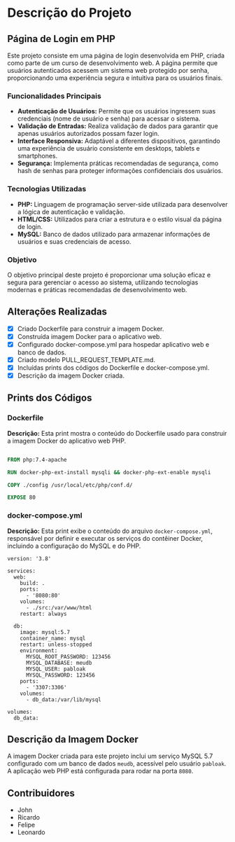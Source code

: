 # Descrição do Projeto

## Página de Login em PHP

Este projeto consiste em uma página de login desenvolvida em PHP, criada como parte de um curso de desenvolvimento web. A página permite que usuários autenticados acessem um sistema web protegido por senha, proporcionando uma experiência segura e intuitiva para os usuários finais.

### Funcionalidades Principais

- **Autenticação de Usuários:** Permite que os usuários ingressem suas credenciais (nome de usuário e senha) para acessar o sistema.
- **Validação de Entradas:** Realiza validação de dados para garantir que apenas usuários autorizados possam fazer login.
- **Interface Responsiva:** Adaptável a diferentes dispositivos, garantindo uma experiência de usuário consistente em desktops, tablets e smartphones.
- **Segurança:** Implementa práticas recomendadas de segurança, como hash de senhas para proteger informações confidenciais dos usuários.

### Tecnologias Utilizadas

- **PHP:** Linguagem de programação server-side utilizada para desenvolver a lógica de autenticação e validação.
- **HTML/CSS:** Utilizados para criar a estrutura e o estilo visual da página de login.
- **MySQL:** Banco de dados utilizado para armazenar informações de usuários e suas credenciais de acesso.

### Objetivo

O objetivo principal deste projeto é proporcionar uma solução eficaz e segura para gerenciar o acesso ao sistema, utilizando tecnologias modernas e práticas recomendadas de desenvolvimento web.

## Alterações Realizadas

- [x] Criado Dockerfile para construir a imagem Docker.
- [x] Construída imagem Docker para o aplicativo web.
- [x] Configurado docker-compose.yml para hospedar aplicativo web e banco de dados.
- [x] Criado modelo PULL_REQUEST_TEMPLATE.md.
- [x] Incluídas prints dos códigos do Dockerfile e docker-compose.yml.
- [x] Descrição da imagem Docker criada.

## Prints dos Códigos

### Dockerfile

**Descrição:** Esta print mostra o conteúdo do Dockerfile usado para construir a imagem Docker do aplicativo web PHP.

```dockerfile

FROM php:7.4-apache

RUN docker-php-ext-install mysqli && docker-php-ext-enable mysqli

COPY ./config /usr/local/etc/php/conf.d/

EXPOSE 80
```

### docker-compose.yml

**Descrição:** Esta print exibe o conteúdo do arquivo `docker-compose.yml`, responsável por definir e executar os serviços do contêiner Docker, incluindo a configuração do MySQL e do PHP.

```
version: '3.8'

services:
  web:
    build: .
    ports:
      - '8080:80'
    volumes:
      - ./src:/var/www/html
    restart: always

  db:
    image: mysql:5.7
    container_name: mysql
    restart: unless-stopped
    environment:
      MYSQL_ROOT_PASSWORD: 123456
      MYSQL_DATABASE: meudb
      MYSQL_USER: pabloak
      MYSQL_PASSWORD: 123456
    ports:
      - '3307:3306'
    volumes:
      - db_data:/var/lib/mysql

volumes:
  db_data:

```

## Descrição da Imagem Docker

A imagem Docker criada para este projeto inclui um serviço MySQL 5.7 configurado com um banco de dados `meudb`, acessível pelo usuário `pabloak`. A aplicação web PHP está configurada para rodar na porta `8080`.

## Contribuidores

- John
- Ricardo
- Felipe
- Leonardo
